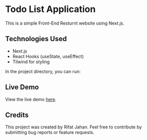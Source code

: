 # Todo List Application

This is a simple Front-End Resturnt website using Next.js.


## Technologies Used

- Next.js
- React Hooks (useState, useEffect)
- Tilwind for styling

In the project directory, you can run:

## Live Demo

View the live demo [here](https://unlocklive-sandy.vercel.app/).

## Credits

This project was created by Rifat Jahan. Feel free to contribute by submitting bug reports or feature requests.
